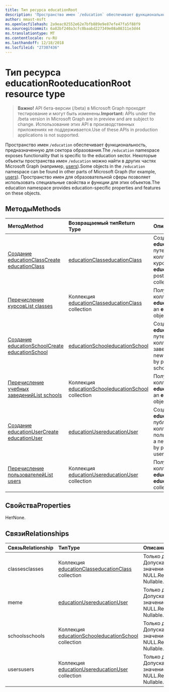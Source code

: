 ```yaml
---
title: Тип ресурса educationRoot
description: 'Пространство имен `/education` обеспечивает функциональность, предназначенную для сектора образования. '
author: mmast-msft
ms.openlocfilehash: 2a9eac02552e62e7bfb889e9e87efe47fa5f88f9
ms.sourcegitcommit: 6a82bf240a3cfc0baabd227349e08a08311e3d44
ms.translationtype: MT
ms.contentlocale: ru-RU
ms.lasthandoff: 12/18/2018
ms.locfileid: "27307436"
---
```

# <a name="educationroot-resource-type"></a><span data-ttu-id="dd70f-103">Тип ресурса educationRoot</span><span class="sxs-lookup"><span data-stu-id="dd70f-103">educationRoot resource type</span></span>

> <span data-ttu-id="dd70f-104">**Важно!** API бета-версии (/beta) в Microsoft Graph проходят тестирование и могут быть изменены.</span><span class="sxs-lookup"><span data-stu-id="dd70f-104">**Important:** APIs under the /beta version in Microsoft Graph are in preview and are subject to change.</span></span> <span data-ttu-id="dd70f-105">Использование этих API в производственных приложениях не поддерживается.</span><span class="sxs-lookup"><span data-stu-id="dd70f-105">Use of these APIs in production applications is not supported.</span></span>

<span data-ttu-id="dd70f-106">Пространство имен `/education` обеспечивает функциональность, предназначенную для сектора образования.</span><span class="sxs-lookup"><span data-stu-id="dd70f-106">The `/education` namespace exposes functionality that is specific to the education sector.</span></span> <span data-ttu-id="dd70f-107">Некоторые объекты пространства имен `/education` можно найти в других частях Microsoft Graph (например, [users](user.md)).</span><span class="sxs-lookup"><span data-stu-id="dd70f-107">Some objects in the `/education` namespace can be found in other parts of Microsoft Graph (for example, [users](user.md)).</span></span> <span data-ttu-id="dd70f-108">Пространство имен для образовательной сферы позволяет использовать специальные свойства и функции для этих объектов.</span><span class="sxs-lookup"><span data-stu-id="dd70f-108">The education namespace provides education-specific properties and features on these objects.</span></span>

## <a name="methods"></a><span data-ttu-id="dd70f-109">Методы</span><span class="sxs-lookup"><span data-stu-id="dd70f-109">Methods</span></span>

| <span data-ttu-id="dd70f-110">Метод</span><span class="sxs-lookup"><span data-stu-id="dd70f-110">Method</span></span>           | <span data-ttu-id="dd70f-111">Возвращаемый тип</span><span class="sxs-lookup"><span data-stu-id="dd70f-111">Return Type</span></span>    |<span data-ttu-id="dd70f-112">Описание</span><span class="sxs-lookup"><span data-stu-id="dd70f-112">Description</span></span>|
|:---------------|:--------|:----------|
|[<span data-ttu-id="dd70f-113">Создание educationClass</span><span class="sxs-lookup"><span data-stu-id="dd70f-113">Create educationClass</span></span>](../api/educationroot-post-classes.md) |[<span data-ttu-id="dd70f-114">educationClass</span><span class="sxs-lookup"><span data-stu-id="dd70f-114">educationClass</span></span>](educationclass.md)| <span data-ttu-id="dd70f-115">Создание объекта **educationClass** путем публикации в коллекции курсов.</span><span class="sxs-lookup"><span data-stu-id="dd70f-115">Create a new **educationClass** by posting to the classes collection.</span></span>|
|[<span data-ttu-id="dd70f-116">Перечисление курсов</span><span class="sxs-lookup"><span data-stu-id="dd70f-116">List classes</span></span>](../api/educationroot-list-classes.md) |<span data-ttu-id="dd70f-117">Коллекция [educationClass](educationclass.md)</span><span class="sxs-lookup"><span data-stu-id="dd70f-117">[educationClass](educationclass.md) collection</span></span>| <span data-ttu-id="dd70f-118">Получение коллекции объектов **educationClass**.</span><span class="sxs-lookup"><span data-stu-id="dd70f-118">Get an **educationClass** object collection.</span></span>|
|[<span data-ttu-id="dd70f-119">Создание educationSchool</span><span class="sxs-lookup"><span data-stu-id="dd70f-119">Create educationSchool</span></span>](../api/educationroot-post-schools.md) |[<span data-ttu-id="dd70f-120">educationSchool</span><span class="sxs-lookup"><span data-stu-id="dd70f-120">educationSchool</span></span>](educationschool.md)| <span data-ttu-id="dd70f-121">Создание объекта **educationSchool** путем публикации в коллекции учебных заведений.</span><span class="sxs-lookup"><span data-stu-id="dd70f-121">Create a new **educationSchool** by posting to the schools collection.</span></span>|
|[<span data-ttu-id="dd70f-122">Перечисление учебных заведений</span><span class="sxs-lookup"><span data-stu-id="dd70f-122">List schools</span></span>](../api/educationroot-list-schools.md) |<span data-ttu-id="dd70f-123">Коллекция [educationSchool](educationschool.md)</span><span class="sxs-lookup"><span data-stu-id="dd70f-123">[educationSchool](educationschool.md) collection</span></span>| <span data-ttu-id="dd70f-124">Получение коллекции объектов **educationSchool**.</span><span class="sxs-lookup"><span data-stu-id="dd70f-124">Get an **educationSchool** object collection.</span></span>|
|[<span data-ttu-id="dd70f-125">Создание educationUser</span><span class="sxs-lookup"><span data-stu-id="dd70f-125">Create educationUser</span></span>](../api/educationroot-post-users.md) |[<span data-ttu-id="dd70f-126">educationUser</span><span class="sxs-lookup"><span data-stu-id="dd70f-126">educationUser</span></span>](educationuser.md)| <span data-ttu-id="dd70f-127">Создание **educationUser** путем публикации в коллекции пользователей.</span><span class="sxs-lookup"><span data-stu-id="dd70f-127">Create a new **educationUser** by posting to the users collection.</span></span>|
|[<span data-ttu-id="dd70f-128">Перечисление пользователей</span><span class="sxs-lookup"><span data-stu-id="dd70f-128">List users</span></span>](../api/educationroot-list-users.md) |<span data-ttu-id="dd70f-129">Коллекция [educationUser](educationuser.md)</span><span class="sxs-lookup"><span data-stu-id="dd70f-129">[educationUser](educationuser.md) collection</span></span>| <span data-ttu-id="dd70f-130">Получение коллекции объектов **educationUser**.</span><span class="sxs-lookup"><span data-stu-id="dd70f-130">Get an **educationUser** object collection.</span></span>|

## <a name="properties"></a><span data-ttu-id="dd70f-131">Свойства</span><span class="sxs-lookup"><span data-stu-id="dd70f-131">Properties</span></span>
<span data-ttu-id="dd70f-132">Нет</span><span class="sxs-lookup"><span data-stu-id="dd70f-132">None.</span></span>

## <a name="relationships"></a><span data-ttu-id="dd70f-133">Связи</span><span class="sxs-lookup"><span data-stu-id="dd70f-133">Relationships</span></span>
| <span data-ttu-id="dd70f-134">Связь</span><span class="sxs-lookup"><span data-stu-id="dd70f-134">Relationship</span></span> | <span data-ttu-id="dd70f-135">Тип</span><span class="sxs-lookup"><span data-stu-id="dd70f-135">Type</span></span>   |<span data-ttu-id="dd70f-136">Описание</span><span class="sxs-lookup"><span data-stu-id="dd70f-136">Description</span></span>|
|:---------------|:--------|:----------|
|<span data-ttu-id="dd70f-137">classes</span><span class="sxs-lookup"><span data-stu-id="dd70f-137">classes</span></span>|<span data-ttu-id="dd70f-138">Коллекция [educationClass](educationclass.md)</span><span class="sxs-lookup"><span data-stu-id="dd70f-138">[educationClass](educationclass.md) collection</span></span>| <span data-ttu-id="dd70f-p103">Только для чтения. Допускается значение NULL.</span><span class="sxs-lookup"><span data-stu-id="dd70f-p103">Read-only. Nullable.</span></span>|
|<span data-ttu-id="dd70f-141">me</span><span class="sxs-lookup"><span data-stu-id="dd70f-141">me</span></span>|[<span data-ttu-id="dd70f-142">educationUser</span><span class="sxs-lookup"><span data-stu-id="dd70f-142">educationUser</span></span>](educationuser.md)| <span data-ttu-id="dd70f-p104">Только для чтения. Допускается значение NULL.</span><span class="sxs-lookup"><span data-stu-id="dd70f-p104">Read-only. Nullable.</span></span>|
|<span data-ttu-id="dd70f-145">schools</span><span class="sxs-lookup"><span data-stu-id="dd70f-145">schools</span></span>|<span data-ttu-id="dd70f-146">Коллекция [educationSchool](educationschool.md)</span><span class="sxs-lookup"><span data-stu-id="dd70f-146">[educationSchool](educationschool.md) collection</span></span>| <span data-ttu-id="dd70f-p105">Только для чтения. Допускается значение NULL.</span><span class="sxs-lookup"><span data-stu-id="dd70f-p105">Read-only. Nullable.</span></span>|
|<span data-ttu-id="dd70f-149">users</span><span class="sxs-lookup"><span data-stu-id="dd70f-149">users</span></span>|<span data-ttu-id="dd70f-150">Коллекция [educationUser](educationuser.md)</span><span class="sxs-lookup"><span data-stu-id="dd70f-150">[educationUser](educationuser.md) collection</span></span>| <span data-ttu-id="dd70f-p106">Только для чтения. Допускается значение NULL.</span><span class="sxs-lookup"><span data-stu-id="dd70f-p106">Read-only. Nullable.</span></span>|

<!-- uuid: 8fcb5dbc-d5aa-4681-8e31-b001d5168d79
2015-10-25 14:57:30 UTC -->
<!-- {
  "type": "#page.annotation",
  "description": "educationRoot resource",
  "keywords": "",
  "section": "documentation",
  "tocPath": ""
}-->